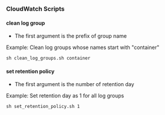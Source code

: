 ### CloudWatch Scripts

#### clean log group

* The first argument is the prefix of group name

Example: Clean log groups whose names start with "container"

``` sh clean_log_groups.sh container ```


#### set retention policy

* The first argument is the number of retention day

Example: Set retention day as 1 for all log groups

``` sh set_retention_policy.sh 1 ```
